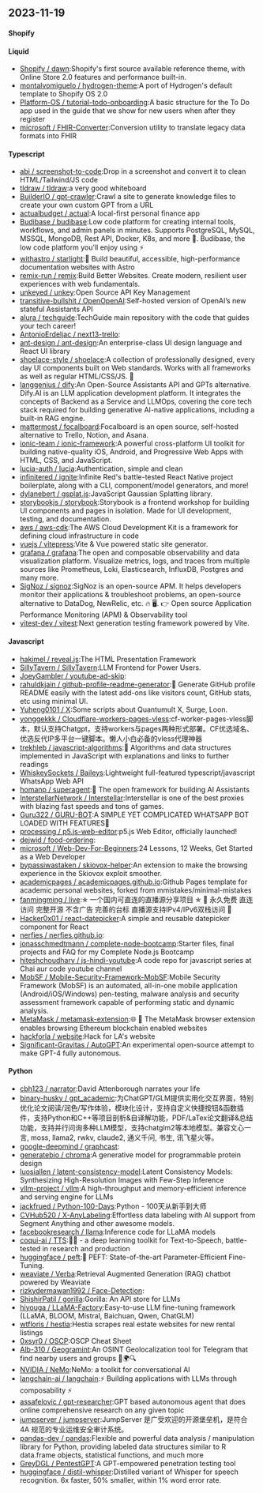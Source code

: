 ## 2023-11-19

#### Shopify

#### Liquid
* [Shopify / dawn](https://github.com/Shopify/dawn):Shopify's first source available reference theme, with Online Store 2.0 features and performance built-in.
* [montalvomiguelo / hydrogen-theme](https://github.com/montalvomiguelo/hydrogen-theme):A port of Hydrogen's default template to Shopify OS 2.0
* [Platform-OS / tutorial-todo-onboarding](https://github.com/Platform-OS/tutorial-todo-onboarding):A basic structure for the To Do app used in the guide that we show for new users when after they register
* [microsoft / FHIR-Converter](https://github.com/microsoft/FHIR-Converter):Conversion utility to translate legacy data formats into FHIR

#### Typescript
* [abi / screenshot-to-code](https://github.com/abi/screenshot-to-code):Drop in a screenshot and convert it to clean HTML/Tailwind/JS code
* [tldraw / tldraw](https://github.com/tldraw/tldraw):a very good whiteboard
* [BuilderIO / gpt-crawler](https://github.com/BuilderIO/gpt-crawler):Crawl a site to generate knowledge files to create your own custom GPT from a URL
* [actualbudget / actual](https://github.com/actualbudget/actual):A local-first personal finance app
* [Budibase / budibase](https://github.com/Budibase/budibase):Low code platform for creating internal tools, workflows, and admin panels in minutes. Supports PostgreSQL, MySQL, MSSQL, MongoDB, Rest API, Docker, K8s, and more 🚀. Budibase, the low code platform you'll enjoy using ⚡
* [withastro / starlight](https://github.com/withastro/starlight):🌟 Build beautiful, accessible, high-performance documentation websites with Astro
* [remix-run / remix](https://github.com/remix-run/remix):Build Better Websites. Create modern, resilient user experiences with web fundamentals.
* [unkeyed / unkey](https://github.com/unkeyed/unkey):Open Source API Key Management
* [transitive-bullshit / OpenOpenAI](https://github.com/transitive-bullshit/OpenOpenAI):Self-hosted version of OpenAI’s new stateful Assistants API
* [alura / techguide](https://github.com/alura/techguide):TechGuide main repository with the code that guides your tech career!
* [AntonioErdeljac / next13-trello](https://github.com/AntonioErdeljac/next13-trello):
* [ant-design / ant-design](https://github.com/ant-design/ant-design):An enterprise-class UI design language and React UI library
* [shoelace-style / shoelace](https://github.com/shoelace-style/shoelace):A collection of professionally designed, every day UI components built on Web standards. Works with all frameworks as well as regular HTML/CSS/JS. 🥾
* [langgenius / dify](https://github.com/langgenius/dify):An Open-Source Assistants API and GPTs alternative. Dify.AI is an LLM application development platform. It integrates the concepts of Backend as a Service and LLMOps, covering the core tech stack required for building generative AI-native applications, including a built-in RAG engine.
* [mattermost / focalboard](https://github.com/mattermost/focalboard):Focalboard is an open source, self-hosted alternative to Trello, Notion, and Asana.
* [ionic-team / ionic-framework](https://github.com/ionic-team/ionic-framework):A powerful cross-platform UI toolkit for building native-quality iOS, Android, and Progressive Web Apps with HTML, CSS, and JavaScript.
* [lucia-auth / lucia](https://github.com/lucia-auth/lucia):Authentication, simple and clean
* [infinitered / ignite](https://github.com/infinitered/ignite):Infinite Red's battle-tested React Native project boilerplate, along with a CLI, component/model generators, and more!
* [dylanebert / gsplat.js](https://github.com/dylanebert/gsplat.js):JavaScript Gaussian Splatting library.
* [storybookjs / storybook](https://github.com/storybookjs/storybook):Storybook is a frontend workshop for building UI components and pages in isolation. Made for UI development, testing, and documentation.
* [aws / aws-cdk](https://github.com/aws/aws-cdk):The AWS Cloud Development Kit is a framework for defining cloud infrastructure in code
* [vuejs / vitepress](https://github.com/vuejs/vitepress):Vite & Vue powered static site generator.
* [grafana / grafana](https://github.com/grafana/grafana):The open and composable observability and data visualization platform. Visualize metrics, logs, and traces from multiple sources like Prometheus, Loki, Elasticsearch, InfluxDB, Postgres and many more.
* [SigNoz / signoz](https://github.com/SigNoz/signoz):SigNoz is an open-source APM. It helps developers monitor their applications & troubleshoot problems, an open-source alternative to DataDog, NewRelic, etc. 🔥 🖥. 👉 Open source Application Performance Monitoring (APM) & Observability tool
* [vitest-dev / vitest](https://github.com/vitest-dev/vitest):Next generation testing framework powered by Vite.

#### Javascript
* [hakimel / reveal.js](https://github.com/hakimel/reveal.js):The HTML Presentation Framework
* [SillyTavern / SillyTavern](https://github.com/SillyTavern/SillyTavern):LLM Frontend for Power Users.
* [JoeyGambler / youtube-ad-skip](https://github.com/JoeyGambler/youtube-ad-skip):
* [rahuldkjain / github-profile-readme-generator](https://github.com/rahuldkjain/github-profile-readme-generator):🚀 Generate GitHub profile README easily with the latest add-ons like visitors count, GitHub stats, etc using minimal UI.
* [Yuheng0101 / X](https://github.com/Yuheng0101/X):Some scripts about Quantumult X, Surge, Loon.
* [yonggekkk / Cloudflare-workers-pages-vless](https://github.com/yonggekkk/Cloudflare-workers-pages-vless):cf-worker-pages-vless脚本，默认支持Chatgpt，支持workers与pages两种形式部署。CF优选域名、优选反代IP多平台一键脚本。懒人小白必备的vless代理神器
* [trekhleb / javascript-algorithms](https://github.com/trekhleb/javascript-algorithms):📝 Algorithms and data structures implemented in JavaScript with explanations and links to further readings
* [WhiskeySockets / Baileys](https://github.com/WhiskeySockets/Baileys):Lightweight full-featured typescript/javascript WhatsApp Web API
* [homanp / superagent](https://github.com/homanp/superagent):🥷 The open framework for building AI Assistants
* [InterstellarNetwork / Interstellar](https://github.com/InterstellarNetwork/Interstellar):Interstellar is one of the best proxies with blazing fast speeds and tons of games.
* [Guru322 / GURU-BOT](https://github.com/Guru322/GURU-BOT):A SIMPLE YET COMPLICATED WHATSAPP BOT LOADED WITH FEATURES🚩
* [processing / p5.js-web-editor](https://github.com/processing/p5.js-web-editor):p5.js Web Editor, officially launched!
* [dejwid / food-ordering](https://github.com/dejwid/food-ordering):
* [microsoft / Web-Dev-For-Beginners](https://github.com/microsoft/Web-Dev-For-Beginners):24 Lessons, 12 Weeks, Get Started as a Web Developer
* [bypassiwastaken / skiovox-helper](https://github.com/bypassiwastaken/skiovox-helper):An extension to make the browsing experience in the Skiovox exploit smoother.
* [academicpages / academicpages.github.io](https://github.com/academicpages/academicpages.github.io):Github Pages template for academic personal websites, forked from mmistakes/minimal-mistakes
* [fanmingming / live](https://github.com/fanmingming/live):✯ 一个国内可直连的直播源分享项目 ✯ 🔕 永久免费 直连访问 完整开源 不含广告 完善的台标 直播源支持IPv4/IPv6双栈访问 🔕
* [Hacker0x01 / react-datepicker](https://github.com/Hacker0x01/react-datepicker):A simple and reusable datepicker component for React
* [nerfies / nerfies.github.io](https://github.com/nerfies/nerfies.github.io):
* [jonasschmedtmann / complete-node-bootcamp](https://github.com/jonasschmedtmann/complete-node-bootcamp):Starter files, final projects and FAQ for my Complete Node.js Bootcamp
* [hiteshchoudhary / js-hindi-youtube](https://github.com/hiteshchoudhary/js-hindi-youtube):A code repo for javascript series at Chai aur code youtube channel
* [MobSF / Mobile-Security-Framework-MobSF](https://github.com/MobSF/Mobile-Security-Framework-MobSF):Mobile Security Framework (MobSF) is an automated, all-in-one mobile application (Android/iOS/Windows) pen-testing, malware analysis and security assessment framework capable of performing static and dynamic analysis.
* [MetaMask / metamask-extension](https://github.com/MetaMask/metamask-extension):🌐 🔌 The MetaMask browser extension enables browsing Ethereum blockchain enabled websites
* [hackforla / website](https://github.com/hackforla/website):Hack for LA's website
* [Significant-Gravitas / AutoGPT](https://github.com/Significant-Gravitas/AutoGPT):An experimental open-source attempt to make GPT-4 fully autonomous.

#### Python
* [cbh123 / narrator](https://github.com/cbh123/narrator):David Attenborough narrates your life
* [binary-husky / gpt_academic](https://github.com/binary-husky/gpt_academic):为ChatGPT/GLM提供实用化交互界面，特别优化论文阅读/润色/写作体验，模块化设计，支持自定义快捷按钮&函数插件，支持Python和C++等项目剖析&自译解功能，PDF/LaTex论文翻译&总结功能，支持并行问询多种LLM模型，支持chatglm2等本地模型。兼容文心一言, moss, llama2, rwkv, claude2, 通义千问, 书生, 讯飞星火等。
* [google-deepmind / graphcast](https://github.com/google-deepmind/graphcast):
* [generatebio / chroma](https://github.com/generatebio/chroma):A generative model for programmable protein design
* [luosiallen / latent-consistency-model](https://github.com/luosiallen/latent-consistency-model):Latent Consistency Models: Synthesizing High-Resolution Images with Few-Step Inference
* [vllm-project / vllm](https://github.com/vllm-project/vllm):A high-throughput and memory-efficient inference and serving engine for LLMs
* [jackfrued / Python-100-Days](https://github.com/jackfrued/Python-100-Days):Python - 100天从新手到大师
* [CVHub520 / X-AnyLabeling](https://github.com/CVHub520/X-AnyLabeling):Effortless data labeling with AI support from Segment Anything and other awesome models.
* [facebookresearch / llama](https://github.com/facebookresearch/llama):Inference code for LLaMA models
* [coqui-ai / TTS](https://github.com/coqui-ai/TTS):🐸💬 - a deep learning toolkit for Text-to-Speech, battle-tested in research and production
* [huggingface / peft](https://github.com/huggingface/peft):🤗 PEFT: State-of-the-art Parameter-Efficient Fine-Tuning.
* [weaviate / Verba](https://github.com/weaviate/Verba):Retrieval Augmented Generation (RAG) chatbot powered by Weaviate
* [rizkydermawan1992 / Face-Detection](https://github.com/rizkydermawan1992/Face-Detection):
* [ShishirPatil / gorilla](https://github.com/ShishirPatil/gorilla):Gorilla: An API store for LLMs
* [hiyouga / LLaMA-Factory](https://github.com/hiyouga/LLaMA-Factory):Easy-to-use LLM fine-tuning framework (LLaMA, BLOOM, Mistral, Baichuan, Qwen, ChatGLM)
* [wtfloris / hestia](https://github.com/wtfloris/hestia):Hestia scrapes real estate websites for new rental listings
* [0xsyr0 / OSCP](https://github.com/0xsyr0/OSCP):OSCP Cheat Sheet
* [Alb-310 / Geogramint](https://github.com/Alb-310/Geogramint):An OSINT Geolocalization tool for Telegram that find nearby users and groups 📡🌍🔍
* [NVIDIA / NeMo](https://github.com/NVIDIA/NeMo):NeMo: a toolkit for conversational AI
* [langchain-ai / langchain](https://github.com/langchain-ai/langchain):⚡ Building applications with LLMs through composability ⚡
* [assafelovic / gpt-researcher](https://github.com/assafelovic/gpt-researcher):GPT based autonomous agent that does online comprehensive research on any given topic
* [jumpserver / jumpserver](https://github.com/jumpserver/jumpserver):JumpServer 是广受欢迎的开源堡垒机，是符合 4A 规范的专业运维安全审计系统。
* [pandas-dev / pandas](https://github.com/pandas-dev/pandas):Flexible and powerful data analysis / manipulation library for Python, providing labeled data structures similar to R data.frame objects, statistical functions, and much more
* [GreyDGL / PentestGPT](https://github.com/GreyDGL/PentestGPT):A GPT-empowered penetration testing tool
* [huggingface / distil-whisper](https://github.com/huggingface/distil-whisper):Distilled variant of Whisper for speech recognition. 6x faster, 50% smaller, within 1% word error rate.
